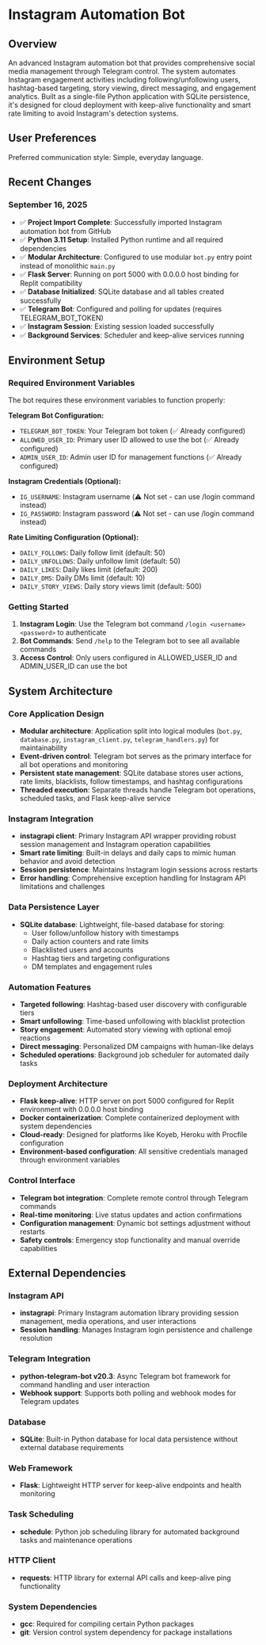 # Instagram Automation Bot

## Overview

An advanced Instagram automation bot that provides comprehensive social media management through Telegram control. The system automates Instagram engagement activities including following/unfollowing users, hashtag-based targeting, story viewing, direct messaging, and engagement analytics. Built as a single-file Python application with SQLite persistence, it's designed for cloud deployment with keep-alive functionality and smart rate limiting to avoid Instagram's detection systems.

## User Preferences

Preferred communication style: Simple, everyday language.

## Recent Changes

### September 16, 2025
- ✅ **Project Import Complete**: Successfully imported Instagram automation bot from GitHub
- ✅ **Python 3.11 Setup**: Installed Python runtime and all required dependencies
- ✅ **Modular Architecture**: Configured to use modular `bot.py` entry point instead of monolithic `main.py`
- ✅ **Flask Server**: Running on port 5000 with 0.0.0.0 host binding for Replit compatibility
- ✅ **Database Initialized**: SQLite database and all tables created successfully
- ✅ **Telegram Bot**: Configured and polling for updates (requires TELEGRAM_BOT_TOKEN)
- ✅ **Instagram Session**: Existing session loaded successfully
- ✅ **Background Services**: Scheduler and keep-alive services running

## Environment Setup

### Required Environment Variables

The bot requires these environment variables to function properly:

**Telegram Bot Configuration:**
- `TELEGRAM_BOT_TOKEN`: Your Telegram bot token (✅ Already configured)
- `ALLOWED_USER_ID`: Primary user ID allowed to use the bot (✅ Already configured)
- `ADMIN_USER_ID`: Admin user ID for management functions (✅ Already configured)

**Instagram Credentials (Optional):**
- `IG_USERNAME`: Instagram username (⚠️ Not set - can use /login command instead)
- `IG_PASSWORD`: Instagram password (⚠️ Not set - can use /login command instead)

**Rate Limiting Configuration (Optional):**
- `DAILY_FOLLOWS`: Daily follow limit (default: 50)
- `DAILY_UNFOLLOWS`: Daily unfollow limit (default: 50)
- `DAILY_LIKES`: Daily likes limit (default: 200)
- `DAILY_DMS`: Daily DMs limit (default: 10)
- `DAILY_STORY_VIEWS`: Daily story views limit (default: 500)

### Getting Started

1. **Instagram Login**: Use the Telegram bot command `/login <username> <password>` to authenticate
2. **Bot Commands**: Send `/help` to the Telegram bot to see all available commands
3. **Access Control**: Only users configured in ALLOWED_USER_ID and ADMIN_USER_ID can use the bot

## System Architecture

### Core Application Design
- **Modular architecture**: Application split into logical modules (`bot.py`, `database.py`, `instagram_client.py`, `telegram_handlers.py`) for maintainability
- **Event-driven control**: Telegram bot serves as the primary interface for all bot operations and monitoring
- **Persistent state management**: SQLite database stores user actions, rate limits, blacklists, follow timestamps, and hashtag configurations
- **Threaded execution**: Separate threads handle Telegram bot operations, scheduled tasks, and Flask keep-alive service

### Instagram Integration
- **instagrapi client**: Primary Instagram API wrapper providing robust session management and Instagram operation capabilities
- **Smart rate limiting**: Built-in delays and daily caps to mimic human behavior and avoid detection
- **Session persistence**: Maintains Instagram login sessions across restarts
- **Error handling**: Comprehensive exception handling for Instagram API limitations and challenges

### Data Persistence Layer
- **SQLite database**: Lightweight, file-based database for storing:
  - User follow/unfollow history with timestamps
  - Daily action counters and rate limits
  - Blacklisted users and accounts
  - Hashtag tiers and targeting configurations
  - DM templates and engagement rules

### Automation Features
- **Targeted following**: Hashtag-based user discovery with configurable tiers
- **Smart unfollowing**: Time-based unfollowing with blacklist protection
- **Story engagement**: Automated story viewing with optional emoji reactions
- **Direct messaging**: Personalized DM campaigns with human-like delays
- **Scheduled operations**: Background job scheduler for automated daily tasks

### Deployment Architecture
- **Flask keep-alive**: HTTP server on port 5000 configured for Replit environment with 0.0.0.0 host binding
- **Docker containerization**: Complete containerized deployment with system dependencies
- **Cloud-ready**: Designed for platforms like Koyeb, Heroku with Procfile configuration
- **Environment-based configuration**: All sensitive credentials managed through environment variables

### Control Interface
- **Telegram bot integration**: Complete remote control through Telegram commands
- **Real-time monitoring**: Live status updates and action confirmations
- **Configuration management**: Dynamic bot settings adjustment without restarts
- **Safety controls**: Emergency stop functionality and manual override capabilities

## External Dependencies

### Instagram API
- **instagrapi**: Primary Instagram automation library providing session management, media operations, and user interactions
- **Session handling**: Manages Instagram login persistence and challenge resolution

### Telegram Integration
- **python-telegram-bot v20.3**: Async Telegram bot framework for command handling and user interaction
- **Webhook support**: Supports both polling and webhook modes for Telegram updates

### Database
- **SQLite**: Built-in Python database for local data persistence without external database requirements

### Web Framework
- **Flask**: Lightweight HTTP server for keep-alive endpoints and health monitoring

### Task Scheduling
- **schedule**: Python job scheduling library for automated background tasks and maintenance operations

### HTTP Client
- **requests**: HTTP library for external API calls and keep-alive ping functionality

### System Dependencies
- **gcc**: Required for compiling certain Python packages
- **git**: Version control system dependency for package installations